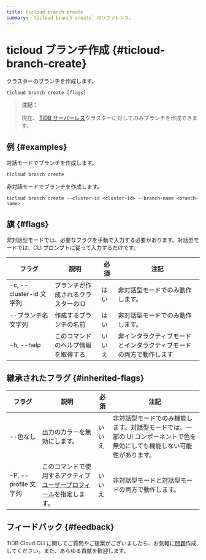 ```yaml
---
title: ticloud branch create
summary: `ticloud branch create` のリファレンス。
---
```


# ticloud ブランチ作成 {#ticloud-branch-create}

クラスターのブランチを作成します。

```shell
ticloud branch create [flags]
```

> **注記：**
>
> 現在、 [TiDB サーバーレス](/tidb-cloud/select-cluster-tier.md#tidb-serverless)クラスターに対してのみブランチを作成できます。

## 例 {#examples}

対話モードでブランチを作成します。

```shell
ticloud branch create
```

非対話モードでブランチを作成します。

```shell
ticloud branch create --cluster-id <cluster-id> --branch-name <branch-name>
```

## 旗 {#flags}

非対話型モードでは、必要なフラグを手動で入力する必要があります。対話型モードでは、CLI プロンプトに従って入力するだけです。

| フラグ                  | 説明                 | 必須  | 注記                                |
| -------------------- | ------------------ | --- | --------------------------------- |
| -c, --cluster-id 文字列 | ブランチが作成されるクラスターのID | はい  | 非対話型モードでのみ動作します。                  |
| --ブランチ名文字列           | 作成するブランチの名前        | はい  | 非対話型モードでのみ動作します。                  |
| -h, --help           | このコマンドのヘルプ情報を取得する  | いいえ | 非インタラクティブモードとインタラクティブモードの両方で動作します |

## 継承されたフラグ {#inherited-flags}

| フラグ               | 説明                                                                             | 必須  | 注記                                                             |
| ----------------- | ------------------------------------------------------------------------------ | --- | -------------------------------------------------------------- |
| --色なし             | 出力のカラーを無効にします。                                                                 | いいえ | 非対話型モードでのみ機能します。対話型モードでは、一部の UI コンポーネントで色を無効にしても機能しない可能性があります。 |
| -P, --profile 文字列 | このコマンドで使用するアクティブ[ユーザープロフィール](/tidb-cloud/cli-reference.md#user-profile)を指定します。 | いいえ | 非対話型モードと対話型モードの両方で動作します。                                       |

## フィードバック {#feedback}

TiDB Cloud CLI に関してご質問やご提案がございましたら、お気軽に[問題](https://github.com/tidbcloud/tidbcloud-cli/issues/new/choose)作成してください。また、あらゆる貢献を歓迎します。
